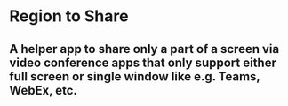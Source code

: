 # Region to Share

## A helper app to share only a part of a screen via video conference apps that only support either full screen or single window like e.g. Teams, WebEx, etc.
